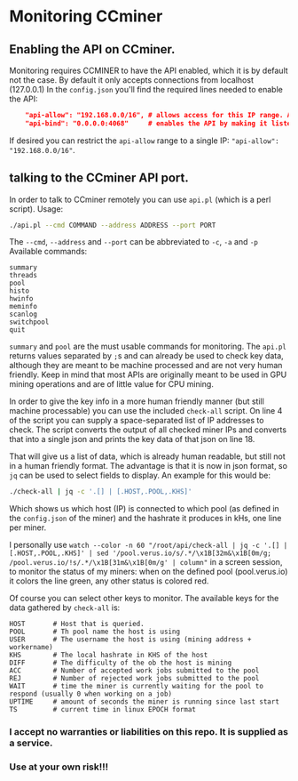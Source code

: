 # Monitoring CCminer

## Enabling the API on CCminer.
Monitoring requires CCMINER to have the API enabled, which it is by default not the case. By default it only accepts connections from localhost (127.0.0.1)
In the `config.json` you'll find the required lines needed to enable the API:
```json
	"api-allow": "192.168.0.0/16", # allows access for this IP range. Adjust to your own situation.
	"api-bind": "0.0.0.0:4068"     # enables the API by making it listen on the specified IP address and port. 0.0.0.0 signifies all adapters and IPs.
```

If desired you can restrict the `api-allow` range to a single IP: `"api-allow": "192.168.0.0/16"`.

## talking to the CCminer API port.
In order to talk to CCminer remotely you can use `api.pl` (which is a perl script).
Usage:
```bash
./api.pl --cmd COMMAND --address ADDRESS --port PORT
```
The `--cmd`, `--address` and `--port` can be abbreviated to `-c`, `-a` and `-p`
Available commands:
```
summary
threads
pool
histo
hwinfo
meminfo
scanlog
switchpool
quit
```

`summary` and `pool` are the must usable commands for monitoring.
The `api.pl` returns values separated by `;`s and can already be used to check key data, although they are meant to be machine processed and are not very human friendly.
Keep in mind that most APIs are originally meant to be used in GPU mining operations and are of little value for CPU mining.

In order to give the key info in a more human friendly manner (but still machine processable) you can use the included `check-all` script.
On line 4 of the script you can supply a space-separated list of IP addresses to check.
The script converts the output of all checked miner IPs and converts that into a single json and prints the key data of that json on line 18.

That will give us a list of data, which is already human readable, but still not in a human friendly format. The advantage is that it is now in json format, so `jq` can be used to select fields to display.
An example for this would be:
```bash
./check-all | jq -c '.[] | [.HOST,.POOL,.KHS]'
```
Which shows us which host (IP) is connected to which pool (as defined in the `config.json` of the miner) and the hashrate it produces in kHs, one line per miner.

I personally use `watch --color -n 60 "/root/api/check-all | jq -c '.[] | [.HOST,.POOL,.KHS]' | sed '/pool.verus.io/s/.*/\x1B[32m&\x1B[0m/g; /pool.verus.io/!s/.*/\x1B[31m&\x1B[0m/g' | column"` in a screen session, to monitor the status of my miners: when on the defined pool (pool.verus.io) it colors the line green, any other status is colored red.

Of course you can select other keys to monitor. The available keys for the data gathered by `check-all` is:
```
HOST       # Host that is queried. 
POOL       # Th pool name the host is using
USER       # The username the host is using (mining address + workername)
KHS        # The local hashrate in KHS of the host
DIFF       # The difficulty of the ob the host is mining
ACC        # Number of accepted work jobs submitted to the pool
REJ        # Number of rejected work jobs submitted to the pool
WAIT       # time the miner is currently waiting for the pool to respond (usually 0 when working on a job)
UPTIME     # amount of seconds the miner is running since last start
TS         # current time in linux EPOCH format
```

### I accept no warranties or liabilities on this repo. It is supplied as a service.
### Use at your own risk!!!
